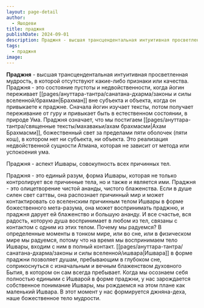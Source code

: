 ```yaml
---
layout: page-detail
author:
  - Яшодеви
title: праджня
publishDate: 2024-09-01
description: Праджня - высшая трансцендентальная интуитивная просветленная мудрость, в которой отсутствуют какие-либо признаки или качества.
tags:
  - праджня
image:
---
```

**Праджня** - высшая трансцендентальная интуитивная просветленная мудрость, в которой отсутствуют какие-либо признаки или качества.
Праджня - это состояние пустоты и недвойственности, когда йогин переживает [[pages/ануттара-тантра/санатана-дхарма/законы и силы вселенной/брахман|Брахман]] вне субъекта и объекта, когда он привыкаете к праджне. Сначала йогин изучает тексты, потом получает переживание от гуру и привыкает быть в естественном состоянии, в природе Ума. Праджня означает, что мы постигаем [[pages/ануттара-тантра/священные тексты/махавакьи/ахам брахмасми|Ахам Брахмасми]], божественный свет за пределами пяти оболочек (пяти кош), в котором нет ни субъекта, ни объекта. Это реализация недвойственной сущности Атмана, которая не зависит от метода или успокоения ума.

Праджня - аспект Ишвары, совокупность всех причинных тел.

Праджня - это единый разум, форма Ишвары, которая не только контролирует все причинные тела, но и также и является ими. Праджня - это олицетворение чистой ананды, чистого блаженства. Если в душе силен свет саттвы, она распознает причинный мир и может контактировать со вселенским причинным телом Ишвары в форме божественного мета-разума, она может воспринимать праджню, и праджня дарует ей блаженство и большую ананду. И все счастье, вся радость, которую душа воспринимает в любом из тел, связаны с контактом с одним из этих телом. Почему мы радуемся? В определенные моменты в тонком мире, или во сне, или в физическом мире мы радуемся, потому что на время мы воспринимаем тело Ишвары, входим с ним в полный контакт. [[pages/ануттара-тантра/санатана-дхарма/законы и силы вселенной/ишвара|Ишвара]] в форме праджни позволяет душам, пребывающим в глубоком сне, соприкоснуться с изначальным и вечным блаженством духовного Бытия, в котором он сам всегда пребывает. Когда мы осознаем себя полностью едиными с Ишварой в форме праджни, у нас зарождается собственное понимание Ишвары, мы рождаемся на этом плане как маленький Ишвара. В этот момент у нас формируется джняна-деха, наше божественное тело мудрости.

